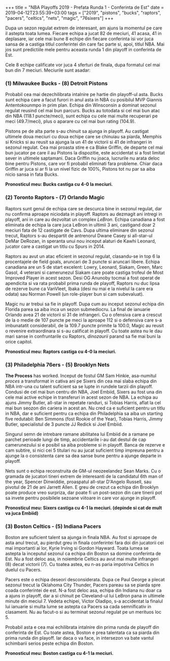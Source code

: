 +++
title = "NBA Playoffs 2019 - Prefata Runda 1 - Conferinta de Est"
date = 2019-04-12T23:55:39+03:00
tags =  ["2019", "pistons", "bucks", "raptors", "pacers", "celtics", "nets", "magic", "76sixers"]
+++

Dupa un sezon regulat extrem de interesant, am ajuns la momentul pe care il astepta toata lumea. Fiecare echipa a jucat 82 de meciuri, 41 acasa, 41 in deplasare, iar cele mai bune 8 echipe din fiecare conferinta isi vor juca sansa de a castiga titlul conferintei din care fac parte si, apoi, titlul NBA. Mai jos sunt predictiile mele pentru aceasta runda 1 din playoff in conferinta de Est.

<!--more-->

Cele 8 echipe calificate vor juca 4 sferturi de finala, dupa formatul cel mai bun din 7 meciuri. Meciurile sunt asadar:

### (1) Milwaukee Bucks - (8) Detroit Pistons

Probabil cea mai dezechilibrata intalnire pe hartie din playoff-ul asta. Bucks sunt echipa care a facut furori in anul asta in NBA cu posibilul MVP Giannis Antentokounmpo in prim plan. Echipa din Winsconsin a dominat sezonul regulat reusind cel mai bun parcurs. Bucks au totodata si cel mai bun atac din NBA (118.1 puncte/meci), sunt echipa cu cele mai multe recuperari pe meci (49.7/meci), plus o aparare cu cel mai bun rating (104.9). 

Pistons pe de alta parte s-au chinuit sa ajunga in playoff. Au castigat ultimele doua meciuri cu doua echipe care se chinuiau sa piarda, Memphis si Knicks si au reusit sa ajunga la un 41 de victorii si 41 de infrangeri in sezonul regulat. Cea mai proasta stire e ca Blake Griffin, de departe cel mai bun jucator pe care il au Pistons la dispozitie, este accidentat si a fost limitat sever in ultimele saptamani. Daca Griffin nu joaca, lucrurile nu arata deloc bine pentru Pistons, care vor fi probabil eliminati fara probleme. Chiar daca Griffin ar juca si ar fi la un nivel fizic de 100%, Pistons tot nu par sa aiba nicio sansa in fata Bucks. 

**Pronosticul meu: Bucks castiga cu 4-0 la meciuri.**

### (2) Toronto Raptors - (7) Orlando Magic

Raptors sunt genul de echipa care se descurca bine in sezonul regulat, dar nu confirma aproape niciodata in playoff. Raptors au dezmagit ani intregi in playoff, ani in care au dezvoltat un complex _LeBron_. Echipa canadiana a fost eliminata de echipa la care juca LeBron in ultimii 3 ani, castigand doar 2 meciuri fata de 12 castigate de Cavs. Dupa ultima eliminare din sezonul trecut, Raptors s-au despartit de antrenorul Dwane Casey si all-star-ul DeMar DeRozan, in speranta unui nou inceput alaturi de Kawhi Leonard, jucator care a castigat un titlu cu Spurs in 2014. 

Raptors au avut un atac eficient in sezonul regulat, clasandu-se in top 6 la procentajele de field goals, aruncari de 3 puncte si aruncari libere. Echipa canadiana are un 5 de start excelent: Lowry, Leonard, Siakam, Green, Marc Gasol, 4 veterani si camerunezul Siakam care poate castiga trofeul de Most Improved Player in acest sezon. Desi OG Anunoby tocmai a fost operat de apendicita si va rata probabil prima runda de playoff, Raptors nu duc lipsa de rezerve bune ca VanVleet, Ibaka (desi nu mai e la nivelul la care era odata) sau Norman Powell (un role-player bun si cam subevaluat).

Magic nu ar trebui sa fie in playoff. Dupa cum au inceput sezonul echipa din Florida parea sa aiba inca un sezon submediocru. La final de ianuarie Orlando avea 21 de victorii si 31 de infrangeri. Cu o ofensiva care a crescut de la o medie de 107 puncte pe meci la aproape 112 si o defensiva care s-a imbunatatit considerabil, de la 109.7 puncte primite la 100.0, Magic au reusit o revenire extraordinara si s-au calificat in playoff. Cu toate astea nu le dau mari sanse in confruntarile cu Raptors, _dinozaurii_ parand sa fie mai buni la orice capitol. 

**Pronosticul meu: Raptors castiga cu 4-0 la meciuri.**

### (3) Philadelphia 76ers - (5) Brooklyn Nets

__The Process__ has worked. Inceput de fostul GM Sam Hinkie, asa-numitul _proces_ a transformat in cativa ani pe Sixers din cea mai slaba echipa din NBA intr-una cu talent suficient sa se lupte in rundele tarzii din playoff. Condusi de cel mai bun centru din NBA, Joel Embiid, Sixers au fost una din cele mai active echipe in transferuri in acest sezon de NBA. La echipa au ajuns Jimmy Butler, all-star in repetate randuri, si Tobias Harris, aflat la cel mai bun seozon din cariera in acest an. Nu cred ca e suficient pentru un titlu in NBA, dar e suficient pentru ca echipa din Philadelphia sa aiba un starting five redutabil: Ben Simmons (fost Rookie of the Year), Tobias Harris, Jimmy Butler, specialistul de 3 puncte JJ Redick si Joel Embiid. 

Singurul semn de intrebare ramane abilitatea lui Embiid de a ramane pe parchet perioade lungi de timp, accidentarile i-au dat destul de cap camerunezului si e posibil sa aiba probleme si in playoff. Banca de rezerve e cam subtire, si nici cei 5 titulari nu au jucat suficient timp impreuna pentru a ajunge la o consistenta care sa dea sanse bune pentru a ajunge departe in playoff.

Nets sunt o echipa reconstruita de GM-ul neozeelandez Sean Marks. Cu o gramada de jucatori tineri extrem de interesanti de la candidatul 6th man of the year, Spencer Dinwiddie, proaspatul all-star D'Angelo Russell, sau pivotul de 21 de ani Jarrett Allen. E greu de crezut ca echipa din Brooklyn poate produce vreo surpriza, dar poate fi un post-sezon din care tinerii pot sa invete pentru posibilele sezoane viitoare in care vor ajunge in playoff. 

**Pronosticul meu: Sixers castiga cu 4-1 la meciuri. (depinde si cat de mult va juca Embiid)**

### (3) Boston Celtics - (5) Indiana Pacers

Boston are suficient talent sa ajunga in finala NBA. Au fost si aproape de asta anul trecut, au pierdut greu in finala conferintei fara doi din jucatorii cei mai importanti ai lor, Kyrie Irving si Gordon Hayward. Toata lumea se astepta la inceputul sezonul ca echipa din Boston sa domine conferinta de Est. Nu a fost deloc asa, in noiembrie Celtics au avut mai multe infrangeri (8) decat victorii (7). Cu toatea astea, eu n-as paria impotriva Celtics in duelul cu Pacers.

Pacers este o echipa deseori desconsiderata. Dupa ce Paul George a plecat sezonul trecut la Oklahoma City Thunder, Pacers pareau sa se piarda spre coada conferintei de est. N-a fost deloc asa, echipa din Indiana nu doar ca a ajuns in playoff, dar a si chinuit pe Cleveland-ul lui LeBron pana in ultimele minute din meciul 7. Vedeta echipei, Victor Oladipo, s-a accidentat la finalul lui ianuarie si multa lume se astepta ca Pacers sa cada semnificativ in clasament. Nu au facut-o si au terminat sezonul regulat pe un merituos loc 5. 

Probabil asta e cea mai echilibrata intalnire din prima runda de playoff din conferinta de Est. Cu toate astea, Boston e prea talentata ca sa piarda din prima runda din playoff. Iar daca o va face, in intersezon va bate vantul schimbarii serios peste echipa din Boston.

**Pronosticul meu: Boston castiga cu 4-1 la meciuri.**

